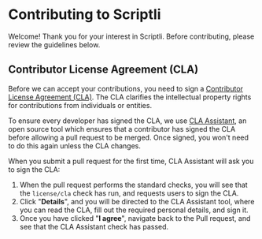 # Contributing to Scriptli

Welcome! Thank you for your interest in Scriptli.
Before contributing, please review the guidelines below.

## Contributor License Agreement (CLA)

Before we can accept your contributions, you need to sign a [Contributor License Agreement (CLA)](https://gist.github.com/stephanemagnenat/687894020a6df8d9e1ebda4514987abe).
The CLA clarifies the intellectual property rights for contributions from individuals or entities.

To ensure every developer has signed the CLA, we use [CLA Assistant](https://cla-assistant.io/), an open source tool which ensures that a contributor has signed the CLA before allowing a pull request to be merged.
Once signed, you won't need to do this again unless the CLA changes.

When you submit a pull request for the first time, CLA Assistant will ask you to sign the CLA:
1. When the pull request performs the standard checks, you will see that the `license/cla` check has run, and requests users to sign the CLA.
2. Click "**Details**", and you will be directed to the CLA Assistant tool, where you can read the CLA, fill out the required personal details, and sign it.
3. Once you have clicked "**I agree**", navigate back to the Pull request, and see that the CLA Assistant check has passed.
